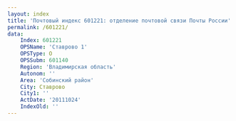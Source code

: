 ```yaml
---
layout: index
title: 'Почтовый индекс 601221: отделение почтовой связи Почты России'
permalink: /601221/
data:
    Index: 601221
    OPSName: 'Ставрово 1'
    OPSType: О
    OPSSubm: 601140
    Region: 'Владимирская область'
    Autonom: ''
    Area: 'Собинский район'
    City: Ставрово
    City1: ''
    ActDate: '20111024'
    IndexOld: ''
---
```


